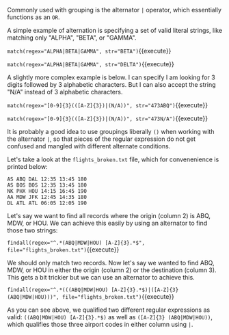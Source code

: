 
Commonly used with grouping is the alternator `|` operator, which essentially functions as an `OR`. 


A simple example of alternation is specifying a set of valid literal strings, like matching only "ALPHA", "BETA", or "GAMMA". 

`match(regex="ALPHA|BETA|GAMMA", str="BETA")`{{execute}}

`match(regex="ALPHA|BETA|GAMMA", str="DELTA")`{{execute}}


 A slightly more complex example is below. I can specify I am looking for 3 digits followed by 3 alphabetic characters. But I can also accept the string "N/A" instead of 3 alphabetic characters. 

`match(regex="[0-9]{3}(([A-Z]{3})|(N/A))", str="473ABQ")`{{execute}}

`match(regex="[0-9]{3}(([A-Z]{3})|(N/A))", str="473N/A")`{{execute}}

It is probably a good idea to use groupings liberally `()` when working with the alternator `|`, so that pieces of the regular expression do not get confused and mangled with different alternate conditions.


Let's take a look at the `flights_broken.txt` file, which for convenenience is printed below: 

```
AS ABQ DAL 12:35 13:45 180
AS BOS BOS 12:35 13:45 180
NK PHX HOU 14:15 16:45 190
AA MDW JFK 12:45 14:35 180
DL ATL ATL 06:05 12:05 190
```

Let's say we want to find all records where the origin (column 2) is ABQ, MDW, or HOU. We can achieve this easily by using an alternator to find those two strings: 

`findall(regex="^.*(ABQ|MDW|HOU) [A-Z]{3}.*$", file="flights_broken.txt")`{{execute}}

We should only match two records. Now let's say we wanted to find ABQ, MDW, or HOU in either the origin (column 2) or the destination (column 3). This gets a bit trickier but we can use an alternator to achieve this.

`findall(regex="^.*(((ABQ|MDW|HOU) [A-Z]{3}.*$)|([A-Z]{3} (ABQ|MDW|HOU)))", file="flights_broken.txt")`{{execute}}

As you can see above, we qualified two different regular expressions as valid: `((ABQ|MDW|HOU) [A-Z]{3}.*$)` as well as `([A-Z]{3} (ABQ|MDW|HOU))`, which qualifies those three airport codes in either column using `|`. 


